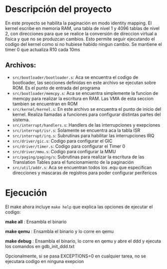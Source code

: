 # Descripción del proyecto


En este proyecto se habilita la paginación en modo identity mapping. El kernel escribe en memoria RAM, una tabla de nivel 1 y 4096 tablas de nivel 2, con direcciones para que se realice la conversión de direccion virtual a fisica y que no se produzcan cambios. Esto permite seguir ejecutando el codigo del kernel como si no hubiese habido ningun cambio. Se mantiene el timer 0 que actualiza R10 cada 10ms

## Archivos:
- `src/bootloader/bootloader.s`: Aca se encuentra el codigo de bootloader, las secciones definidas en este archivo se ejecutan sobre ROM. Es el punto de entrada del programa
- `src/bootloader/memcpy.s`: Aca se encuentra simplemente la funcion de memcpy para realizar la escritura en RAM. Las VMA de esta seccion tambien se encuentran en ROM
- `src/kernel/kernel.s`: En este archivo se encuentra el punto de inicio del kernel. Realiza llamadas a funciones para configurar distintas partes del sistema.
- `src/interrupt/handlers.s`: Handlers de las interrupciones y exepciones
- `src/interrupt/isr.s`: Solamente se encuentra aca la tabla ISR
- `src/interrupt/irq.s`: Subrutinas para habilitar las interrupciones IRQ
- `src/driver/gic.s`: Codigo para configurar el GIC
- `src/driver/timer.s`: Codigo para configurar el Timer 0
- `src/driver/mmu.s`: Codigo para configurar la MMU
- `src/paging/paging/s`: Subrutinas para realizar la escritura de las Translation Tables para el funcionamiento de la paginación
- `src/util/addr.s`: Aca se encuentran todos los .equ que especifican direcciones y mascaras de registros para poder configurar perifericos

# Ejecución

El make ahora incluye `make help` que explica las opciones de ejecutar el codigo:

**make all**   : Ensambla el binario

**make qemu**  : Ensambla el binario y lo corre en qemu

**make debug** : Ensambla el binario, lo corre en qemu y abre el ddd y ejecuta los comandos en gdb_init_ddd.txt

Opcionalmente, si se pasa EXCEPTIONS=0 en cualquier tarea, no se ejecutara codigo en ninguna exepcion


 
